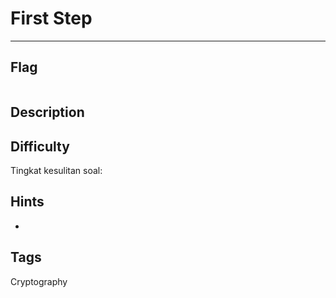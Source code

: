 # First Step

---

## Flag

```

```

## Description
>

## Difficulty
Tingkat kesulitan soal: 

## Hints
* 

## Tags
Cryptography

